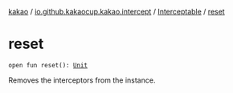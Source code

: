 [kakao](../../index.md) / [io.github.kakaocup.kakao.intercept](../index.md) / [Interceptable](index.md) / [reset](./reset.md)

# reset

`open fun reset(): `[`Unit`](https://kotlinlang.org/api/latest/jvm/stdlib/kotlin/-unit/index.html)

Removes the interceptors from the instance.

